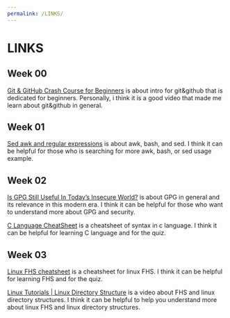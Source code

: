```yaml
---
permalink: /LINKS/
---
```

# LINKS
## Week 00
[Git & GitHub Crash Course for Beginners](https://www.youtube.com/watch?v=SWYqp7iY_Tc) is about intro for git&github that is dedicated for beginners. 
Personally, i think it is a good video that made me learn about git&github in general.
## Week 01
[Sed awk and regular expressions](https://eriqande.github.io/eca-bioinf-handbook/sed-awk-and-regular-expressions.html) is about awk, bash, and sed. 
I think it can be helpful for those who is searching for more awk, bash, or sed usage example.
## Week 02
[Is GPG Still Useful In Today’s Insecure World?](https://www.liquidweb.com/kb/is-gpg-still-useful-in-todays-insecure-world/) is about GPG in general and its relevance in this modern era. I think it can be helpful for those who want to understand more about GPG and security.

[C Language CheatSheet](https://www.codewithharry.com/blogpost/c-cheatsheet) is a cheatsheet of syntax in c language. I think it can be helpful for learning C language and for the quiz.
## Week 03
[Linux FHS cheatsheet](https://cheatography.com/adam-hendry/cheat-sheets/linux-fhs/) is a cheatsheet for linux FHS. I think it can be helpful for learning FHS and for the quiz.

[Linux Tutorials | Linux Directory Structure](https://www.youtube.com/watch?v=yWiUPWHljWg) is a video about FHS and linux directory structures. I think it can be helpful to help you understand more about linux FHS and linux directory structures.
